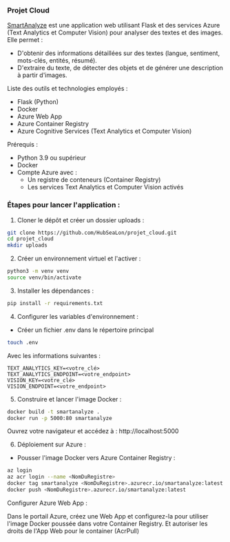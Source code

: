 ### Projet Cloud 

[SmartAnalyze](https://smartanalyze-fmdcgrf9dwdzfver.francecentral-01.azurewebsites.net/) est une application web utilisant Flask et des services Azure (Text Analytics et Computer Vision) pour analyser des textes et des images. Elle permet :
- D'obtenir des informations détaillées sur des textes (langue, sentiment, mots-clés, entités, résumé).
- D'extraire du texte, de détecter des objets et de générer une description à partir d'images.

Liste des outils et technologies employés : 
- Flask (Python)
- Docker
- Azure Web App
- Azure Container Registry
- Azure Cognitive Services (Text Analytics et Computer Vision)

Prérequis :
- Python 3.9 ou supérieur
- Docker
- Compte Azure avec :
  - Un registre de conteneurs (Container Registry)
  - Les services Text Analytics et Computer Vision activés

### Étapes pour lancer l'application :

1. Cloner le dépôt et créer un dossier uploads :

```bash
git clone https://github.com/HubSeaLon/projet_cloud.git
cd projet_cloud
mkdir uploads
```


2. Créer un environnement virtuel et l'activer :

```bash
python3 -m venv venv
source venv/bin/activate
```
3. Installer les dépendances :
```bash
pip install -r requirements.txt
```

4. Configurer les variables d'environnement :
- Créer un fichier .env dans le répertoire principal

```bash
touch .env
```

Avec les informations suivantes :
``` .env
TEXT_ANALYTICS_KEY=<votre_clé>
TEXT_ANALYTICS_ENDPOINT=<votre_endpoint>
VISION_KEY=<votre_clé>
VISION_ENDPOINT=<votre_endpoint>
```

5. Construire et lancer l'image Docker :

```bash
docker build -t smartanalyze .
docker run -p 5000:80 smartanalyze
```
Ouvrez votre navigateur et accédez à : http://localhost:5000

6. Déploiement sur Azure :

- Pousser l'image Docker vers Azure Container Registry :

```bash
az login
az acr login --name <NomDuRegistre>
docker tag smartanalyze <NomDuRegistre>.azurecr.io/smartanalyze:latest
docker push <NomDuRegistre>.azurecr.io/smartanalyze:latest
```
Configurer Azure Web App :

Dans le portail Azure, créez une Web App et configurez-la pour utiliser l'image Docker poussée dans votre Container Registry. Et autoriser les droits de l'App Web pour le container (AcrPull) 



